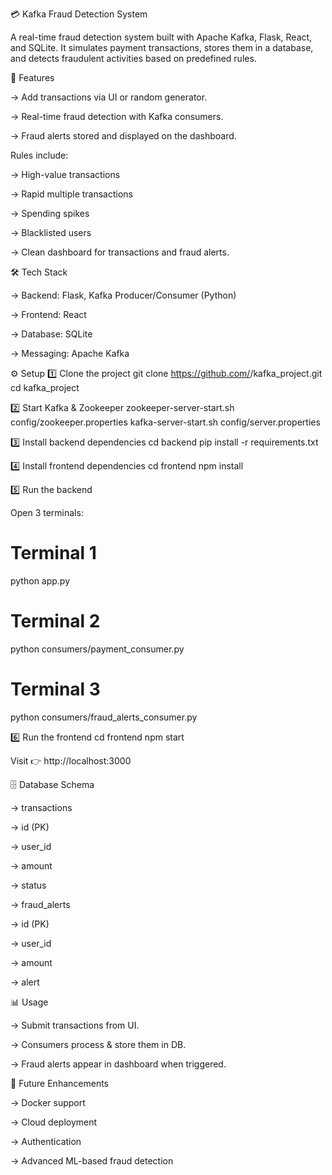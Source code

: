 💳 Kafka Fraud Detection System

A real-time fraud detection system built with Apache Kafka, Flask, React, and SQLite.
It simulates payment transactions, stores them in a database, and detects fraudulent activities based on predefined rules.

🚀 Features

-> Add transactions via UI or random generator.

-> Real-time fraud detection with Kafka consumers.

-> Fraud alerts stored and displayed on the dashboard.

Rules include:

-> High-value transactions

-> Rapid multiple transactions

-> Spending spikes

-> Blacklisted users

-> Clean dashboard for transactions and fraud alerts.

🛠 Tech Stack

-> Backend: Flask, Kafka Producer/Consumer (Python)

-> Frontend: React

-> Database: SQLite

-> Messaging: Apache Kafka

⚙️ Setup
1️⃣ Clone the project
git clone https://github.com/<your-username>/kafka_project.git
cd kafka_project

2️⃣ Start Kafka & Zookeeper
zookeeper-server-start.sh config/zookeeper.properties
kafka-server-start.sh config/server.properties

3️⃣ Install backend dependencies
cd backend
pip install -r requirements.txt

4️⃣ Install frontend dependencies
cd frontend
npm install

5️⃣ Run the backend

Open 3 terminals:

# Terminal 1

python app.py

# Terminal 2

python consumers/payment_consumer.py

# Terminal 3

python consumers/fraud_alerts_consumer.py

6️⃣ Run the frontend
cd frontend
npm start

Visit 👉 http://localhost:3000

🗄 Database Schema

-> transactions

-> id (PK)

-> user_id

-> amount

-> status

-> fraud_alerts

-> id (PK)

-> user_id

-> amount

-> alert

📊 Usage

-> Submit transactions from UI.

-> Consumers process & store them in DB.

-> Fraud alerts appear in dashboard when triggered.

🚧 Future Enhancements

-> Docker support

-> Cloud deployment

-> Authentication

-> Advanced ML-based fraud detection
